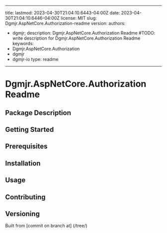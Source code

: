 ---

title:
lastmod: 2023-04-30T21:04:10.6443-04:00Z
date: 2023-04-30T21:04:10.6446-04:00Z
license: MIT
slug: Dgmjr.AspNetCore.Authorization-readme
version:
authors:
- dgmjr;
description: Dgmjr.AspNetCore.Authorization Readme #TODO: write description for Dgmjr.AspNetCore.Authorization Readme
keywords:
- Dgmjr.AspNetCore.Authorization
- dgmjr
- dgmjr-io
type: readme
------------

# Dgmjr.AspNetCore.Authorization Readme

<!-- TODO: Write the contents of the Dgmjr.AspNetCore.Authorization Readme file -->

## Package Description

## Getting Started

## Prerequisites

## Installation

## Usage

## Contributing

## Versioning

Built from [commit  on branch  at]
(/tree/)
